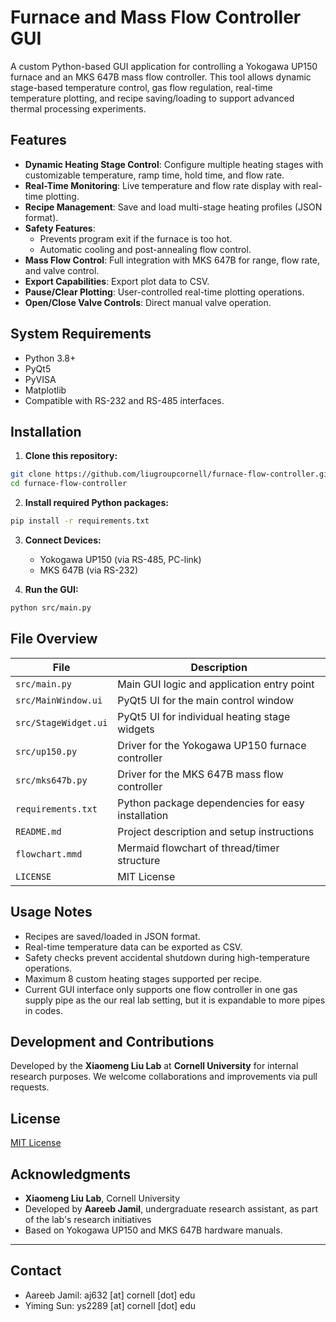 # Furnace and Mass Flow Controller GUI

A custom Python-based GUI application for controlling a Yokogawa UP150 furnace and an MKS 647B mass flow controller. This tool allows dynamic stage-based temperature control, gas flow regulation, real-time temperature plotting, and recipe saving/loading to support advanced thermal processing experiments.

## Features

- **Dynamic Heating Stage Control**: Configure multiple heating stages with customizable temperature, ramp time, hold time, and flow rate.
- **Real-Time Monitoring**: Live temperature and flow rate display with real-time plotting.
- **Recipe Management**: Save and load multi-stage heating profiles (JSON format).
- **Safety Features**:
  - Prevents program exit if the furnace is too hot.
  - Automatic cooling and post-annealing flow control.
- **Mass Flow Control**: Full integration with MKS 647B for range, flow rate, and valve control.
- **Export Capabilities**: Export plot data to CSV.
- **Pause/Clear Plotting**: User-controlled real-time plotting operations.
- **Open/Close Valve Controls**: Direct manual valve operation.

## System Requirements

- Python 3.8+
- PyQt5
- PyVISA
- Matplotlib
- Compatible with RS-232 and RS-485 interfaces.

## Installation

1. **Clone this repository:**

```bash
git clone https://github.com/liugroupcornell/furnace-flow-controller.git
cd furnace-flow-controller
```

2. **Install required Python packages:**

```bash
pip install -r requirements.txt
```

3. **Connect Devices:**

   - Yokogawa UP150 (via RS-485, PC-link)
   - MKS 647B (via RS-232)

4. **Run the GUI:**

```bash
python src/main.py
```

## File Overview

| File              | Description                                      |
| ----------------- | ------------------------------------------------ |
| `src/main.py`         | Main GUI logic and application entry point       |
| `src/MainWindow.ui`   | PyQt5 UI for the main control window             |
| `src/StageWidget.ui`  | PyQt5 UI for individual heating stage widgets    |
| `src/up150.py`        | Driver for the Yokogawa UP150 furnace controller |
| `src/mks647b.py`      | Driver for the MKS 647B mass flow controller     |
| `requirements.txt`| Python package dependencies for easy installation|
| `README.md`       | Project description and setup instructions       |
| `flowchart.mmd`   | Mermaid flowchart of thread/timer structure      |
| `LICENSE`   | MIT License      |

## Usage Notes

- Recipes are saved/loaded in JSON format.
- Real-time temperature data can be exported as CSV.
- Safety checks prevent accidental shutdown during high-temperature operations.
- Maximum 8 custom heating stages supported per recipe.
- Current GUI interface only supports one flow controller in one gas supply pipe as the our real lab setting, but it is expandable to more pipes in codes.

## Development and Contributions

Developed by the **Xiaomeng Liu Lab** at **Cornell University** for internal research purposes. We welcome collaborations and improvements via pull requests.

## License

[MIT License](LICENSE)

## Acknowledgments

- **Xiaomeng Liu Lab**, Cornell University
- Developed by **Aareeb Jamil**, undergraduate research assistant, as part of the lab's research initiatives
- Based on Yokogawa UP150 and MKS 647B hardware manuals.

---

## Contact

- Aareeb Jamil: aj632 [at] cornell [dot] edu
- Yiming Sun: ys2289 [at] cornell [dot] edu